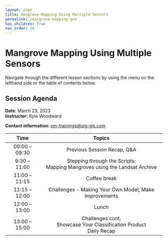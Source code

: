 ```yaml
---
layout: page
title: Mangrove Mapping Using Multiple Sensors
permalink: /mangrove-mapping-gee
has_children: True
nav_order: 10
---
```


# Mangrove Mapping Using Multiple Sensors

Navigate through the different lesson sections by using the menu on the lefthand side or the table of contents below.

## Session Agenda

**Date**: March 23, 2023  
**Instructor:** Kyle Woodward

**Contact information**: [em-trainings@sig-gis.com](em-trainings@sig-gis.com)

|      Time     |                                                                                                       Topics                                                                                                                                     |
|:-------------:|:-----------------------------------------------------------------------------------------------------------------------------------------------------------------------------------------------------------------:|
| 09:00 – 09:30 |                                  Previous Session Recap, Q&A                                 |
| 9:30 – 11:00  |          Stepping through the Scripts:<br>Mapping Mangroves using the Landsat Archive                                    |
| 11:00 – 11:15 |                                                Coffee break                                                              |
| 11:15 – 12:00 |                                       Challenges - Making Your Own Model, Make Improvements                                                     |
| 12:00 – 13:00 |                                                  Lunch                                                                   |
| 13:00 –15:00  |                                Challenges cont. <br>Showcase Your Classification Product<br>Daily Recap                                       |